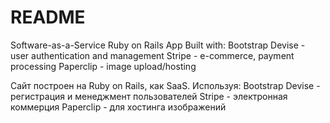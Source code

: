 # README

Software-as-a-Service Ruby on Rails App
Built with:
  Bootstrap 
  Devise - user authentication and management
  Stripe - e-commerce, payment processing
  Paperclip - image upload/hosting
  
Сайт построен на Ruby on Rails, как SaaS.
Используя:
  Bootstrap 
  Devise - регистрация и менеджмент пользователей
  Stripe - электронная коммерция
  Paperclip - для хостинга изображений
